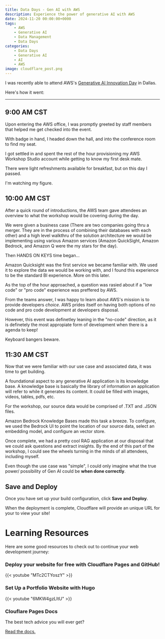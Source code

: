 ```yaml
---
title: Data Days - Gen AI with AWS
description: Experience the power of generative AI with AWS
date: 2024-11-20 00:00:00+0000
tags: 
    - AWS
    - Generative AI
    - Data Management
    - Data Days
categories:
    - Data Days
    - Generative AI
    - AI
    - AWS
image: cloudflare_post.png
---
```


I was recently able to attend AWS's [Generative AI Innovation Day](https://aws-experience.com/amer/smb/e/2fe30/dallas-genai-innovation-workshop) in Dallas.

Here's how it went:



-----

## 9:00 AM CST

Upon entering the AWS office, I was promptly greeted by staff members that helped me get checked into the event.

With badge in hand, I headed down the hall, and into the conference room to find my seat.

I got settled in and spent the rest of the hour provisioning my AWS Workshop Studio account while getting to know my first desk mate.

There were light refreshments available for breakfast, but on this day I passed.

I'm watching my figure.


## 10:00 AM CST

After a quick round of introductions, the AWS team gave attendees an overview to what the workshop would be covering during the day.

We were given a business case (There are two companies going thru a merger. They are in the process of combining their databases with each other) and a high level walkthru of the solution architecture we would be implementing using various Amazon services (Amazon QuickSight, Amazon Bedrock, and Amazon Q were the my stars for the day).

Then HANDS ON KEYS time began...

Amazon Quicksight was the first service we became familiar with. We used it to explore the data we would be working with, and I found this experience to be the standard BI experience. More on this later. 

As the top of the hour approached, a question was rasied about if a "low code" or "pro code" experience was preffered by AWS.
 
From the teams answer, I was happy to learn about AWS's mission is to provide developers *choice*. AWS prides itself on having both options of no code and pro code development at developers disposal.

However, this event was definetley leaning in the "no-code" direction, as it is definetely the most appropiate form of development when there is a agenda to keep!

Keyboard bangers beware.

## 11:30 AM CST

Now that we were familiar with our use case and associated data, it was time to get building.

A foundational aspect to any generative AI application is its knowledge base. A knowledge base is basically the library of information an application will refer to while it generates its content. It could be filled with images, videos, tables, pdfs, etc. 

For the workshop, our source data would be comprised of .TXT and .JSON files.

Amazon Bedrock Knowledge Bases made this task a breeze. To configure, we used the Bedrock UI to point the location of our source data, select an embedding model, and configure an vector store. 

Once complete, we had a pretty cool RAG application at our disposal that we could ask questions and extract insights. By the end of this part of the workshop, I could see the wheels turning in the minds of all attendees, including myself.

Even though the use case was "simple", I could only imagine what the true power/ possibility of Gen AI could be **when done correctly**.



## Save and Deploy

Once you have set up your build configuration, click **Save and Deploy**. 

When the deployment is complete, Cloudflare will provide an unique URL for your to view your site!



# Learning Resources

Here are some good resources to check out to continue your web development journey: 


### Deploy your website for free with Cloudflare Pages and GitHub!

{{< youtube "MTc2CTYoszY" >}}

### Set Up a Portfolio Website with Hugo

{{< youtube "6MKW4gzLItU" >}}

### Clouflare Pages Docs
The best tech advice you will ever get?

[Read the docs.](https://developers.cloudflare.com/pages)






